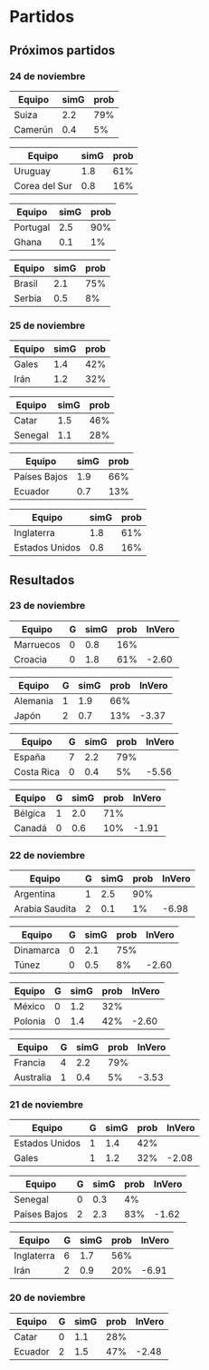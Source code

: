 # Partidos

## Próximos partidos

### 24 de noviembre

Equipo  | simG | prob |
------- | ---  | ---- |
Suiza   |  2.2 |  79% |
Camerún |  0.4 |   5% |

Equipo        | simG | prob |
------------- | ---  | ---- |
Uruguay       |  1.8 |  61% |
Corea del Sur |  0.8 |  16% |

Equipo   | simG | prob |
-------- | ---  | ---- |
Portugal |  2.5 |  90% |
Ghana    |  0.1 |   1% |

Equipo | simG | prob |
------ | ---  | ---- |
Brasil |  2.1 |  75% |
Serbia |  0.5 |   8% |

### 25 de noviembre

Equipo | simG | prob |
-----  | ---  | ---- |
Gales  |  1.4 |  42% |
Irán   |  1.2 |  32% |

Equipo  | simG | prob |
------- | ---  | ---- |
Catar   |  1.5 |  46% |
Senegal |  1.1 |  28% |

Equipo       | simG | prob |
------------ | ---  | ---- |
Países Bajos |  1.9 |  66% |
Ecuador      |  0.7 |  13% |

Equipo         | simG | prob |
-------------- | ---  | ---- |
Inglaterra     |  1.8 |  61% |
Estados Unidos |  0.8 |  16% |

## Resultados

### 23 de noviembre

Equipo    | G  | simG | prob | lnVero |
--------- | -- | ---  | ---- | ------ |
Marruecos |  0 |  0.8 |  16% |        |
Croacia   |  0 |  1.8 |  61% |  -2.60 |

Equipo   | G  | simG | prob | lnVero |
-------- | -- | ---  | ---- | ------ |
Alemania |  1 |  1.9 |  66% |        |
Japón    |  2 |  0.7 |  13% |  -3.37 |

Equipo     | G  | simG | prob | lnVero |
---------- | -- | ---  | ---- | ------ |
España     |  7 |  2.2 |  79% |        |
Costa Rica |  0 |  0.4 |   5% |  -5.56 |

Equipo  | G  | simG | prob | lnVero |
------- | -- | ---  | ---- | ------ |
Bélgica |  1 |  2.0 |  71% |        |
Canadá  |  0 |  0.6 |  10% |  -1.91 |

### 22 de noviembre

Equipo         | G  | simG | prob | lnVero |
-------------- | -- | ---  | ---- | ------ |
Argentina      |  1 |  2.5 |  90% |        |
Arabia Saudita |  2 |  0.1 |   1% |  -6.98 |

Equipo    | G  | simG | prob | lnVero |
--------- | -- | ---  | ---- | ------ |
Dinamarca |  0 |  2.1 |  75% |        |
Túnez     |  0 |  0.5 |   8% |  -2.60 |

Equipo  | G  | simG | prob | lnVero |
------- | -- | ---  | ---- | ------ |
México  |  0 |  1.2 |  32% |        |
Polonia |  0 |  1.4 |  42% |  -2.60 |

Equipo    | G  | simG | prob | lnVero |
--------- | -- | ---  | ---- | ------ |
Francia   |  4 |  2.2 |  79% |        |
Australia |  1 |  0.4 |   5% |  -3.53 |

### 21 de noviembre

Equipo         | G  | simG | prob | lnVero |
-------------- | -- | ---  | ---- | ------ |
Estados Unidos |  1 |  1.4 |  42% |        |
Gales          |  1 |  1.2 |  32% |  -2.08 |

Equipo       | G  | simG | prob | lnVero |
------------ | -- | ---- | ---- | ------ |
Senegal      |  0 |  0.3 |   4% |        |
Países Bajos |  2 |  2.3 |  83% |  -1.62 |

Equipo     | G  | simG | prob | lnVero |
---------- | -- | ---- | ---- | ------ |
Inglaterra |  6 |  1.7 |  56% |        |
Irán       |  2 |  0.9 |  20% |  -6.91 |

### 20 de noviembre

Equipo  | G  | simG | prob | lnVero |
------- | -- | ---  | ---- | ------ |
Catar   |  0 |  1.1 |  28% |        |
Ecuador |  2 |  1.5 |  47% |  -2.48 |
